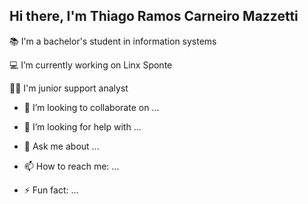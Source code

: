 ## Hi there, I'm Thiago Ramos Carneiro Mazzetti

📚 I'm a bachelor's student in information systems

💻 I’m currently working on Linx Sponte

👩‍💻 I'm junior support analyst
- 👯 I’m looking to collaborate on ...
- 🤔 I’m looking for help with ...
- 💬 Ask me about ...
- 📫 How to reach me: ...

- ⚡ Fun fact: ...
  
